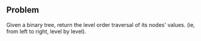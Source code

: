 ## Problem
Given a binary tree, return the level order traversal of its nodes' values. (ie, from left to right, level by level).
